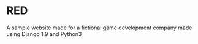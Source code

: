 # RED
A sample website made for a fictional game development company made using Django 1.9 and Python3
